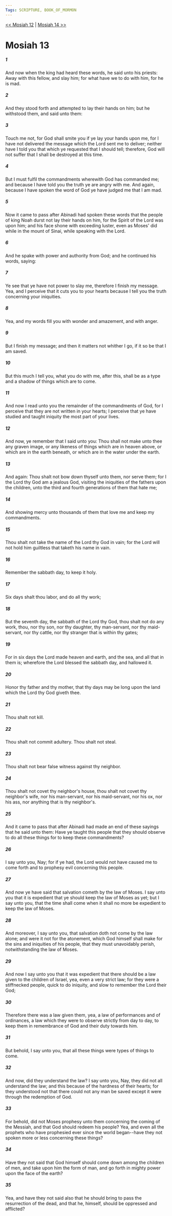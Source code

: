 ```yaml
---
Tags: SCRIPTURE, BOOK_OF_MORMON
---
```


[<< Mosiah 12](BOOK_OF_MORMON/08_Mosiah/Mosiah_12.md) | [Mosiah 14 >>](BOOK_OF_MORMON/08_Mosiah/Mosiah_14.md)

# Mosiah 13

##### 1
 And now when the king had heard these words, he said unto his priests: Away with this fellow, and slay him; for what have we to do with him, for he is mad.
##### 2
 And they stood forth and attempted to lay their hands on him; but he withstood them, and said unto them:
##### 3
 Touch me not, for God shall smite you if ye lay your hands upon me, for I have not delivered the message which the Lord sent me to deliver; neither have I told you that which ye requested that I should tell; therefore, God will not suffer that I shall be destroyed at this time.
##### 4
 But I must fulfil the commandments wherewith God has commanded me; and because I have told you the truth ye are angry with me. And again, because I have spoken the word of God ye have judged me that I am mad.
##### 5
 Now it came to pass after Abinadi had spoken these words that the people of king Noah durst not lay their hands on him, for the Spirit of the Lord was upon him; and his face shone with exceeding luster, even as Moses' did while in the mount of Sinai, while speaking with the Lord.
##### 6
 And he spake with power and authority from God; and he continued his words, saying:
##### 7
 Ye see that ye have not power to slay me, therefore I finish my message. Yea, and I perceive that it cuts you to your hearts because I tell you the truth concerning your iniquities.
##### 8
 Yea, and my words fill you with wonder and amazement, and with anger.
##### 9
 But I finish my message; and then it matters not whither I go, if it so be that I am saved.
##### 10
 But this much I tell you, what you do with me, after this, shall be as a type and a shadow of things which are to come.
##### 11
 And now I read unto you the remainder of the commandments of God, for I perceive that they are not written in your hearts; I perceive that ye have studied and taught iniquity the most part of your lives.
##### 12
 And now, ye remember that I said unto you: Thou shall not make unto thee any graven image, or any likeness of things which are in heaven above, or which are in the earth beneath, or which are in the water under the earth.
##### 13
 And again: Thou shalt not bow down thyself unto them, nor serve them; for I the Lord thy God am a jealous God, visiting the iniquities of the fathers upon the children, unto the third and fourth generations of them that hate me;
##### 14
 And showing mercy unto thousands of them that love me and keep my commandments.
##### 15
 Thou shalt not take the name of the Lord thy God in vain; for the Lord will not hold him guiltless that taketh his name in vain.
##### 16
 Remember the sabbath day, to keep it holy.
##### 17
 Six days shalt thou labor, and do all thy work;
##### 18
 But the seventh day, the sabbath of the Lord thy God, thou shalt not do any work, thou, nor thy son, nor thy daughter, thy man-servant, nor thy maid-servant, nor thy cattle, nor thy stranger that is within thy gates;
##### 19
 For in six days the Lord made heaven and earth, and the sea, and all that in them is; wherefore the Lord blessed the sabbath day, and hallowed it.
##### 20
 Honor thy father and thy mother, that thy days may be long upon the land which the Lord thy God giveth thee.
##### 21
 Thou shalt not kill.
##### 22
 Thou shalt not commit adultery. Thou shalt not steal.
##### 23
 Thou shalt not bear false witness against thy neighbor.
##### 24
 Thou shalt not covet thy neighbor's house, thou shalt not covet thy neighbor's wife, nor his man-servant, nor his maid-servant, nor his ox, nor his ass, nor anything that is thy neighbor's.
##### 25
 And it came to pass that after Abinadi had made an end of these sayings that he said unto them: Have ye taught this people that they should observe to do all these things for to keep these commandments?
##### 26
 I say unto you, Nay; for if ye had, the Lord would not have caused me to come forth and to prophesy evil concerning this people.
##### 27
 And now ye have said that salvation cometh by the law of Moses. I say unto you that it is expedient that ye should keep the law of Moses as yet; but I say unto you, that the time shall come when it shall no more be expedient to keep the law of Moses.
##### 28
 And moreover, I say unto you, that salvation doth not come by the law alone; and were it not for the atonement, which God himself shall make for the sins and iniquities of his people, that they must unavoidably perish, notwithstanding the law of Moses.
##### 29
 And now I say unto you that it was expedient that there should be a law given to the children of Israel, yea, even a very strict law; for they were a stiffnecked people, quick to do iniquity, and slow to remember the Lord their God;
##### 30
 Therefore there was a law given them, yea, a law of performances and of ordinances, a law which they were to observe strictly from day to day, to keep them in remembrance of God and their duty towards him.
##### 31
 But behold, I say unto you, that all these things were types of things to come.
##### 32
 And now, did they understand the law? I say unto you, Nay, they did not all understand the law; and this because of the hardness of their hearts; for they understood not that there could not any man be saved except it were through the redemption of God.
##### 33
 For behold, did not Moses prophesy unto them concerning the coming of the Messiah, and that God should redeem his people? Yea, and even all the prophets who have prophesied ever since the world began--have they not spoken more or less concerning these things?
##### 34
 Have they not said that God himself should come down among the children of men, and take upon him the form of man, and go forth in mighty power upon the face of the earth?
##### 35
 Yea, and have they not said also that he should bring to pass the resurrection of the dead, and that he, himself, should be oppressed and afflicted?
